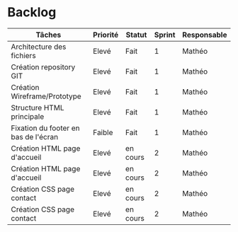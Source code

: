 # Backlog
<table>
    <thead>
        <th>Tâches</th>
        <th>Priorité</th>
        <th>Statut</th>
        <th>Sprint</th>
        <th>Responsable</th>
    </thead>
    <tbody>
        <tr>
            <td>Architecture des fichiers</td>
            <td>Elevé</td>
            <td>Fait</td>
            <td>1</td>
            <td>Mathéo</td>
        </tr>
        <tr>
            <td>Création repository GIT</td>
            <td>Elevé</td>
            <td>Fait</td>
            <td>1</td>
            <td>Mathéo</td>
        </tr>
        <tr>
            <td>Création Wireframe/Prototype </td>
            <td>Elevé</td>
            <td>Fait</td>
            <td>1</td>
            <td>Mathéo</td>
        </tr>
        <tr>
            <td>Structure HTML principale </td>
            <td>Elevé</td>
            <td>Fait</td>
            <td>1</td>
            <td>Mathéo</td>
        </tr>
        <tr>
            <td>Fixation du footer en bas de l'écran  </td>
            <td>Faible</td>
            <td>Fait</td>
            <td>1</td>
            <td>Mathéo</td>
        </tr>
        <tr>
            <td>Création HTML page d'accueil</td>
            <td>Elevé</td>
            <td>en cours</td>
            <td>2</td>
            <td>Mathéo</td>
        </tr>
        <tr>
            <td>Création HTML page d'accueil</td>
            <td>Elevé</td>
            <td>en cours</td>
            <td>2</td>
            <td>Mathéo</td>
        </tr>
        <tr>
            <td>Création CSS page contact</td>
            <td>Elevé</td>
            <td>en cours</td>
            <td>2</td>
            <td>Mathéo</td>
        </tr>
        <tr>
            <td>Création CSS page contact</td>
            <td>Elevé</td>
            <td>en cours</td>
            <td>2</td>
            <td>Mathéo</td>
        </tr>
    </tbody>
</table>